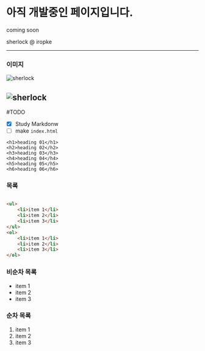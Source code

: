 # 아직 개발중인 페이지입니다.
coming soon

sherlock @ iropke

---
### 이미지
<img src="http://pds25.egloos.com/pds/201609/06/95/b0337695_57cd9ae5b0ed3.jpg" alt="sherlock">

![sherlock](http://pds25.egloos.com/pds/201609/06/95/b0337695_57cd9ae5b0ed3.jpg)
-
#TODO
- [x] Study Markdonw
- [ ] make `index.html`

```
<h1>heading 01</h1>
<h2>heading 02</h2>
<h3>heading 03</h3>
<h4>heading 04</h4>
<h5>heading 05</h5>
<h6>heading 06</h6>
```

### 목록
```html

<ul>
	<li>item 1</li>
	<li>item 2</li>
	<li>item 3</li>
</ul>
<ol>
	<li>item 1</li>
	<li>item 2</li>
	<li>item 3</li>
</ol>
```

### 비순차 목록
- item 1
- item 2
- item 3

### 순차 목록
1. item 1
1. item 2
1. item 3